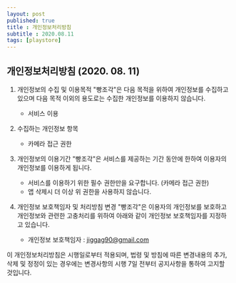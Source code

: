 ```yaml
---
layout: post
published: true
title : 개인정보처리방침
subtitle : 2020.08.11
tags: [playstore]
---
```

## 개인정보처리방침 (2020. 08. 11)
1. 개인정보의 수집 및 이용목적
"빵조각"은 다음 목적을 위하여 개인정보를 수집하고 있으며 다음 목적 이외의 용도로는 수집한 개인정보를 이용하지 않습니다.
    - 서비스 이용

2. 수집하는 개인정보 항목
    - 카메라 접근 권한

3. 개인정보의 이용기간
"빵조각"은 서비스를 제공하는 기간 동안에 한하여 이용자의 개인정보를 이용하게 됩니다.
    - 서비스를 이용하기 위한 필수 권한만을 요구합니다. (카메라 접근 권한)
    - 앱 삭제시 더 이상 위 권한을 사용하지 않습니다.

4. 개인정보 보호책임자 및 처리방침 변경
"빵조각"은 이용자의 개인정보를 보호하고 개인정보와 관련한 고충처리를 위하여 아래와 같이 개인정보 보호책임자를 지정하고 있습니다.

    - 개인정보 보호책임자 : jiggag90@gmail.com

이 개인정보처리방침은 시행일로부터 적용되며, 법령 및 방침에 따른 변경내용의 추가, 삭제 및 정정이 있는 경우에는 변경사항의 시행 7일 전부터 공지사항을 통하여 고지할 것입니다.
